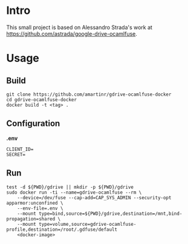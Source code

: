 # Intro
This small project is based on Alessandro Strada's work at https://github.com/astrada/google-drive-ocamlfuse.

# Usage
## Build
    git clone https://github.com/amartinr/gdrive-ocamlfuse-docker
    cd gdrive-ocamlfuse-docker
    docker build -t <tag> .

## Configuration
**.env**

    CLIENT_ID=
    SECRET=

## Run
    test -d ${PWD}/gdrive || mkdir -p ${PWD}/gdrive
    sudo docker run -ti --name=gdrive-ocamlfuse --rm \
        --device=/dev/fuse --cap-add=CAP_SYS_ADMIN --security-opt apparmor:unconfined \
        --env-file=.env \
        --mount type=bind,source=${PWD}/gdrive,destination=/mnt,bind-propagation=shared \
        --mount type=volume,source=gdrive-ocamlfuse-profile,destination=/root/.gdfuse/default
        <docker-image>
